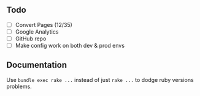 


## Todo

- [ ] Convert Pages (12/35)
- [ ] Google Analytics
- [ ] GitHub repo
- [ ] Make config work on both dev & prod envs

## Documentation

Use `bundle exec rake ...` instead of just `rake ...` to dodge ruby versions problems.

